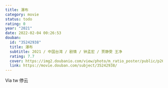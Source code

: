 ```yaml
---
title: 瀑布
category: movie
status: todo
rating: 0
year: "2021"
date: 2022-02-04 00:26:53
douban:
  id: "35242938"
  title: 瀑布
  subtitle: 2021 / 中国台湾 / 剧情 / 钟孟宏 / 贾静雯 王净
  rating: 7.7
  cover: https://img2.doubanio.com/view/photo/m_ratio_poster/public/p2678037153.jpg
  link: https://movie.douban.com/subject/35242938/
---
```


Via tw 停云